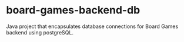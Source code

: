 # board-games-backend-db

Java project that encapsulates database connections for Board Games backend using postgreSQL.